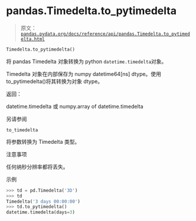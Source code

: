 # pandas.Timedelta.to_pytimedelta

> 原文：[`pandas.pydata.org/docs/reference/api/pandas.Timedelta.to_pytimedelta.html`](https://pandas.pydata.org/docs/reference/api/pandas.Timedelta.to_pytimedelta.html)

```py
Timedelta.to_pytimedelta()
```

将 pandas Timedelta 对象转换为 python `datetime.timedelta`对象。

Timedelta 对象在内部保存为 numpy datetime64[ns] dtype。使用 to_pytimedelta()将其转换为对象 dtype。

返回：

datetime.timedelta 或 numpy.array of datetime.timedelta

另请参阅

`to_timedelta`

将参数转换为 Timedelta 类型。

注意事项

任何纳秒分辨率都将丢失。

示例

```py
>>> td = pd.Timedelta('3D')
>>> td
Timedelta('3 days 00:00:00')
>>> td.to_pytimedelta()
datetime.timedelta(days=3) 
```
